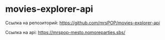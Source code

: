 # movies-explorer-api

Ссылка на репозиторий: https://github.com/mrsPOP/movies-explorer-api

Ссылка на api: https://mrspop-mesto.nomoreparties.sbs/
